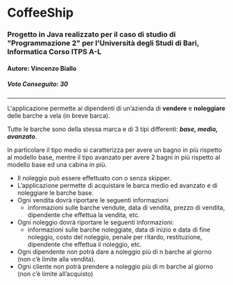 <h1>CoffeeShip</h1>
<h3>Progetto in Java realizzato per il caso di studio di "Programmazione 2" per l'Università degli Studi di Bari, Informatica Corso ITPS A-L</h3>
<h4>Autore: Vincenzo Biallo</h4>
<h5>Voto Conseguito: 30</h5>
<hr>

<p>L'applicazione permette ai dipendenti di un’azienda di <b>vendere</b> e <b>noleggiare</b> delle barche a vela (in breve barca).</p>

<p>Tutte le barche sono della stessa marca e di 3 tipi differenti: <strong><i>base, medio, avanzato</i></strong>.</p>

In particolare il tipo medio si caratterizza per avere un bagno in più rispetto al modello base, mentre il tipo avanzato per
avere 2 bagni in più rispetto al modello base ed una cabina in più.
<ul>
  <li>Il noleggio può essere effettuato con o senza skipper.</li>
  <li>L’applicazione permette di acquistare le barca medio ed avanzato e di noleggiare le barche base.</li>
  <li>Ogni vendita dovrà riportare le seguenti informazioni
    <ul>
      <li>informazioni sulle barche vendute, data di vendita, prezzo di vendita, dipendente che effettua la vendita, etc.</li>
    </ul>
  </li>
  <li>Ogni noleggio dovrà riportare le seguenti informazioni:
    <ul>
      <li>informazioni sulle barche noleggiate, data di inizio e data di fine noleggio, costo del noleggio, penale per ritardo, restituzione, dipendente che effettua il noleggio, etc.</li>
    </ul>
  </li>
  <li>Ogni dipendente non potrà dare a noleggio più di n barche al giorno (non c’è limite alla vendita).</li>
  <li>Ogni cliente non potrà prendere a noleggio più di m barche al giorno (non c’è limite all’acquisto)</li>
</ul>

